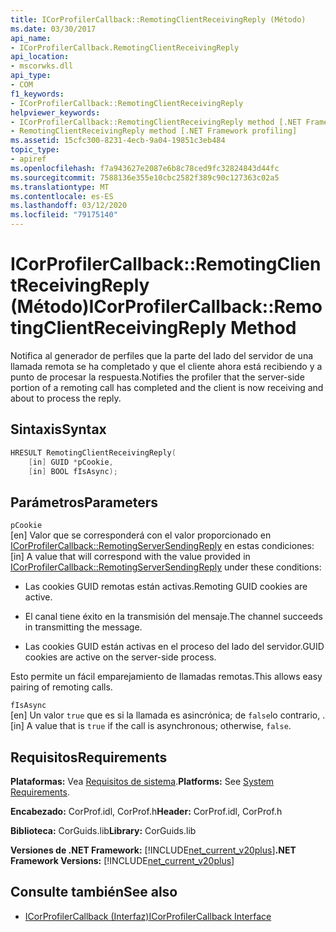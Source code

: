 ```yaml
---
title: ICorProfilerCallback::RemotingClientReceivingReply (Método)
ms.date: 03/30/2017
api_name:
- ICorProfilerCallback.RemotingClientReceivingReply
api_location:
- mscorwks.dll
api_type:
- COM
f1_keywords:
- ICorProfilerCallback::RemotingClientReceivingReply
helpviewer_keywords:
- ICorProfilerCallback::RemotingClientReceivingReply method [.NET Framework profiling]
- RemotingClientReceivingReply method [.NET Framework profiling]
ms.assetid: 15cfc300-8231-4ecb-9a04-19851c3eb484
topic_type:
- apiref
ms.openlocfilehash: f7a943627e2087e6b8c78ced9fc32824843d44fc
ms.sourcegitcommit: 7588136e355e10cbc2582f389c90c127363c02a5
ms.translationtype: MT
ms.contentlocale: es-ES
ms.lasthandoff: 03/12/2020
ms.locfileid: "79175140"
---
```

# <a name="icorprofilercallbackremotingclientreceivingreply-method"></a><span data-ttu-id="6c81b-102">ICorProfilerCallback::RemotingClientReceivingReply (Método)</span><span class="sxs-lookup"><span data-stu-id="6c81b-102">ICorProfilerCallback::RemotingClientReceivingReply Method</span></span>
<span data-ttu-id="6c81b-103">Notifica al generador de perfiles que la parte del lado del servidor de una llamada remota se ha completado y que el cliente ahora está recibiendo y a punto de procesar la respuesta.</span><span class="sxs-lookup"><span data-stu-id="6c81b-103">Notifies the profiler that the server-side portion of a remoting call has completed and the client is now receiving and about to process the reply.</span></span>  
  
## <a name="syntax"></a><span data-ttu-id="6c81b-104">Sintaxis</span><span class="sxs-lookup"><span data-stu-id="6c81b-104">Syntax</span></span>  
  
```cpp  
HRESULT RemotingClientReceivingReply(  
    [in] GUID *pCookie,  
    [in] BOOL fIsAsync);
```  
  
## <a name="parameters"></a><span data-ttu-id="6c81b-105">Parámetros</span><span class="sxs-lookup"><span data-stu-id="6c81b-105">Parameters</span></span>  
 `pCookie`  
 <span data-ttu-id="6c81b-106">[en] Valor que se corresponderá con el valor proporcionado en [ICorProfilerCallback::RemotingServerSendingReply](icorprofilercallback-remotingserversendingreply-method.md) en estas condiciones:</span><span class="sxs-lookup"><span data-stu-id="6c81b-106">[in] A value that will correspond with the value provided in [ICorProfilerCallback::RemotingServerSendingReply](icorprofilercallback-remotingserversendingreply-method.md) under these conditions:</span></span>  
  
- <span data-ttu-id="6c81b-107">Las cookies GUID remotas están activas.</span><span class="sxs-lookup"><span data-stu-id="6c81b-107">Remoting GUID cookies are active.</span></span>  
  
- <span data-ttu-id="6c81b-108">El canal tiene éxito en la transmisión del mensaje.</span><span class="sxs-lookup"><span data-stu-id="6c81b-108">The channel succeeds in transmitting the message.</span></span>  
  
- <span data-ttu-id="6c81b-109">Las cookies GUID están activas en el proceso del lado del servidor.</span><span class="sxs-lookup"><span data-stu-id="6c81b-109">GUID cookies are active on the server-side process.</span></span>  
  
 <span data-ttu-id="6c81b-110">Esto permite un fácil emparejamiento de llamadas remotas.</span><span class="sxs-lookup"><span data-stu-id="6c81b-110">This allows easy pairing of remoting calls.</span></span>  
  
 `fIsAsync`  
 <span data-ttu-id="6c81b-111">[en] Un valor `true` que es si la llamada es asincrónica; de `false`lo contrario, .</span><span class="sxs-lookup"><span data-stu-id="6c81b-111">[in] A value that is `true` if the call is asynchronous; otherwise, `false`.</span></span>  
  
## <a name="requirements"></a><span data-ttu-id="6c81b-112">Requisitos</span><span class="sxs-lookup"><span data-stu-id="6c81b-112">Requirements</span></span>  
 <span data-ttu-id="6c81b-113">**Plataformas:** Vea [Requisitos de sistema](../../../../docs/framework/get-started/system-requirements.md).</span><span class="sxs-lookup"><span data-stu-id="6c81b-113">**Platforms:** See [System Requirements](../../../../docs/framework/get-started/system-requirements.md).</span></span>  
  
 <span data-ttu-id="6c81b-114">**Encabezado:** CorProf.idl, CorProf.h</span><span class="sxs-lookup"><span data-stu-id="6c81b-114">**Header:** CorProf.idl, CorProf.h</span></span>  
  
 <span data-ttu-id="6c81b-115">**Biblioteca:** CorGuids.lib</span><span class="sxs-lookup"><span data-stu-id="6c81b-115">**Library:** CorGuids.lib</span></span>  
  
 <span data-ttu-id="6c81b-116">**Versiones de .NET Framework:** [!INCLUDE[net_current_v20plus](../../../../includes/net-current-v20plus-md.md)]</span><span class="sxs-lookup"><span data-stu-id="6c81b-116">**.NET Framework Versions:** [!INCLUDE[net_current_v20plus](../../../../includes/net-current-v20plus-md.md)]</span></span>  
  
## <a name="see-also"></a><span data-ttu-id="6c81b-117">Consulte también</span><span class="sxs-lookup"><span data-stu-id="6c81b-117">See also</span></span>

- [<span data-ttu-id="6c81b-118">ICorProfilerCallback (Interfaz)</span><span class="sxs-lookup"><span data-stu-id="6c81b-118">ICorProfilerCallback Interface</span></span>](icorprofilercallback-interface.md)
